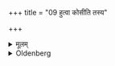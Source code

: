 +++
title = "09 हुत्वा कोसीति तस्य"

+++

<details><summary>मूलम्</summary>

हुत्वा कोसीति तस्य मुख्यान् प्राणानभिमृशेत् ९
</details>

<details><summary>Oldenberg</summary>

9. He should sacrifice and should touch the sense-organs at (the boy's) head with the (Mantra), 'Who art thou?' (MB. I, 5, 14, 15.)
</details>
